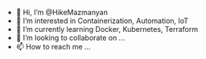 - 👋 Hi, I’m @HikeMazmanyan
- 👀 I’m interested in Containerization, Automation, IoT
- 🌱 I’m currently learning Docker, Kubernetes, Terraform
- 💞️ I’m looking to collaborate on ...
- 📫 How to reach me ...

<!---
HikeMazmanyan/HikeMazmanyan is a ✨ special ✨ repository because its `README.md` (this file) appears on your GitHub profile.
You can click the Preview link to take a look at your changes.
--->
